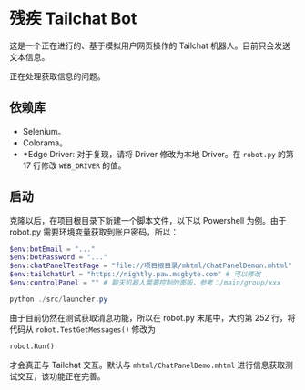 # 残疾 Tailchat Bot

这是一个正在进行的、基于模拟用户网页操作的 Tailchat 机器人。目前只会发送文本信息。

正在处理获取信息的问题。

## 依赖库

- Selenium。
- Colorama。
- *Edge Driver: 对于复现，请将 Driver 修改为本地 Driver。在 `robot.py` 的第 17 行修改 `WEB_DRIVER` 的值。

## 启动

克隆以后，在项目根目录下新建一个脚本文件，以下以 Powershell 为例。由于 robot.py 需要环境变量获取到账户密码，所以：

```powershell
$env:botEmail = "..."
$env:botPassword = "..."
$env:chatPanelTestPage = "file://项目根目录/mhtml/ChatPanelDemon.mhtml"
$env:tailchatUrl = "https://nightly.paw.msgbyte.com" # 可以修改
$env:controlPanel = "" # 聊天机器人需要控制的面板，参考：/main/group/xxx

python ./src/launcher.py
```

由于目前仍然在测试获取消息功能，所以在 robot.py 末尾中，大约第 252 行，将代码从 `robot.TestGetMessages()` 修改为

```python
robot.Run()
```

才会真正与 Tailchat 交互。默认与 `mhtml/ChatPanelDemo.mhtml` 进行信息获取测试交互，该功能正在完善。